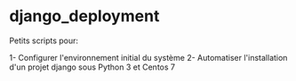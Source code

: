 # django_deployment

Petits scripts pour:

1- Configurer l'environnement initial du système
2- Automatiser l'installation d'un projet django sous Python 3 et Centos 7
